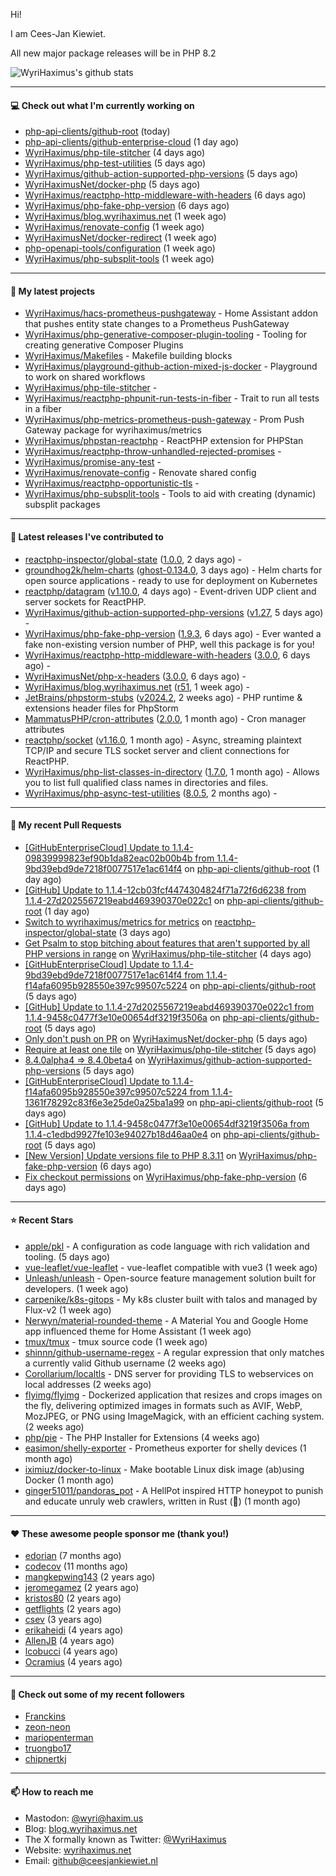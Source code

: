 Hi!

I am Cees-Jan Kiewiet.

All new major package releases will be in PHP 8.2

![WyriHaximus's github stats](https://github-readme-stats.vercel.app/api?username=WyriHaximus&show_icons=true)

---

#### 💻 Check out what I'm currently working on

- [php-api-clients/github-root](https://github.com/php-api-clients/github-root) (today)
- [php-api-clients/github-enterprise-cloud](https://github.com/php-api-clients/github-enterprise-cloud) (1 day ago)
- [WyriHaximus/php-tile-stitcher](https://github.com/WyriHaximus/php-tile-stitcher) (4 days ago)
- [WyriHaximus/php-test-utilities](https://github.com/WyriHaximus/php-test-utilities) (5 days ago)
- [WyriHaximus/github-action-supported-php-versions](https://github.com/WyriHaximus/github-action-supported-php-versions) (5 days ago)
- [WyriHaximusNet/docker-php](https://github.com/WyriHaximusNet/docker-php) (5 days ago)
- [WyriHaximus/reactphp-http-middleware-with-headers](https://github.com/WyriHaximus/reactphp-http-middleware-with-headers) (6 days ago)
- [WyriHaximus/php-fake-php-version](https://github.com/WyriHaximus/php-fake-php-version) (6 days ago)
- [WyriHaximus/blog.wyrihaximus.net](https://github.com/WyriHaximus/blog.wyrihaximus.net) (1 week ago)
- [WyriHaximus/renovate-config](https://github.com/WyriHaximus/renovate-config) (1 week ago)
- [WyriHaximusNet/docker-redirect](https://github.com/WyriHaximusNet/docker-redirect) (1 week ago)
- [php-openapi-tools/configuration](https://github.com/php-openapi-tools/configuration) (1 week ago)
- [WyriHaximus/php-subsplit-tools](https://github.com/WyriHaximus/php-subsplit-tools) (1 week ago)

---

#### 🌱 My latest projects

- [WyriHaximus/hacs-prometheus-pushgateway](https://github.com/WyriHaximus/hacs-prometheus-pushgateway) - Home Assistant addon that pushes entity state changes to a Prometheus PushGateway
- [WyriHaximus/php-generative-composer-plugin-tooling](https://github.com/WyriHaximus/php-generative-composer-plugin-tooling) - Tooling for creating generative Composer Plugins
- [WyriHaximus/Makefiles](https://github.com/WyriHaximus/Makefiles) - Makefile building blocks
- [WyriHaximus/playground-github-action-mixed-js-docker](https://github.com/WyriHaximus/playground-github-action-mixed-js-docker) - Playground to work on shared workflows
- [WyriHaximus/php-tile-stitcher](https://github.com/WyriHaximus/php-tile-stitcher) - 
- [WyriHaximus/reactphp-phpunit-run-tests-in-fiber](https://github.com/WyriHaximus/reactphp-phpunit-run-tests-in-fiber) - Trait to run all tests in a fiber
- [WyriHaximus/php-metrics-prometheus-push-gateway](https://github.com/WyriHaximus/php-metrics-prometheus-push-gateway) - Prom Push Gateway package for wyrihaximus/metrics
- [WyriHaximus/phpstan-reactphp](https://github.com/WyriHaximus/phpstan-reactphp) - ReactPHP extension for PHPStan
- [WyriHaximus/reactphp-throw-unhandled-rejected-promises](https://github.com/WyriHaximus/reactphp-throw-unhandled-rejected-promises) - 
- [WyriHaximus/promise-any-test](https://github.com/WyriHaximus/promise-any-test) - 
- [WyriHaximus/renovate-config](https://github.com/WyriHaximus/renovate-config) - Renovate shared config
- [WyriHaximus/reactphp-opportunistic-tls](https://github.com/WyriHaximus/reactphp-opportunistic-tls) - 
- [WyriHaximus/php-subsplit-tools](https://github.com/WyriHaximus/php-subsplit-tools) - Tools to aid with creating (dynamic) subsplit packages

---

#### 🔭 Latest releases I've contributed to

- [reactphp-inspector/global-state](https://github.com/reactphp-inspector/global-state) ([1.0.0](https://github.com/reactphp-inspector/global-state/releases/tag/1.0.0), 2 days ago) - 
- [groundhog2k/helm-charts](https://github.com/groundhog2k/helm-charts) ([ghost-0.134.0](https://github.com/groundhog2k/helm-charts/releases/tag/ghost-0.134.0), 3 days ago) - Helm charts for open source applications - ready to use for deployment on Kubernetes
- [reactphp/datagram](https://github.com/reactphp/datagram) ([v1.10.0](https://github.com/reactphp/datagram/releases/tag/v1.10.0), 4 days ago) - Event-driven UDP client and server sockets for ReactPHP.
- [WyriHaximus/github-action-supported-php-versions](https://github.com/WyriHaximus/github-action-supported-php-versions) ([v1.27](https://github.com/WyriHaximus/github-action-supported-php-versions/releases/tag/v1.27), 5 days ago) - 
- [WyriHaximus/php-fake-php-version](https://github.com/WyriHaximus/php-fake-php-version) ([1.9.3](https://github.com/WyriHaximus/php-fake-php-version/releases/tag/1.9.3), 6 days ago) - Ever wanted a fake non-existing version number of PHP, well this package is for you!
- [WyriHaximus/reactphp-http-middleware-with-headers](https://github.com/WyriHaximus/reactphp-http-middleware-with-headers) ([3.0.0](https://github.com/WyriHaximus/reactphp-http-middleware-with-headers/releases/tag/3.0.0), 6 days ago) - 
- [WyriHaximusNet/php-x-headers](https://github.com/WyriHaximusNet/php-x-headers) ([3.0.0](https://github.com/WyriHaximusNet/php-x-headers/releases/tag/3.0.0), 6 days ago) - 
- [WyriHaximus/blog.wyrihaximus.net](https://github.com/WyriHaximus/blog.wyrihaximus.net) ([r51](https://github.com/WyriHaximus/blog.wyrihaximus.net/releases/tag/r51), 1 week ago) - 
- [JetBrains/phpstorm-stubs](https://github.com/JetBrains/phpstorm-stubs) ([v2024.2](https://github.com/JetBrains/phpstorm-stubs/releases/tag/v2024.2), 2 weeks ago) - PHP runtime &amp; extensions header files for PhpStorm
- [MammatusPHP/cron-attributes](https://github.com/MammatusPHP/cron-attributes) ([2.0.0](https://github.com/MammatusPHP/cron-attributes/releases/tag/2.0.0), 1 month ago) - Cron manager attributes
- [reactphp/socket](https://github.com/reactphp/socket) ([v1.16.0](https://github.com/reactphp/socket/releases/tag/v1.16.0), 1 month ago) - Async, streaming plaintext TCP/IP and secure TLS socket server and client connections for ReactPHP.
- [WyriHaximus/php-list-classes-in-directory](https://github.com/WyriHaximus/php-list-classes-in-directory) ([1.7.0](https://github.com/WyriHaximus/php-list-classes-in-directory/releases/tag/1.7.0), 1 month ago) - Allows you to list full qualified class names in directories and files.
- [WyriHaximus/php-async-test-utilities](https://github.com/WyriHaximus/php-async-test-utilities) ([8.0.5](https://github.com/WyriHaximus/php-async-test-utilities/releases/tag/8.0.5), 2 months ago) - 

---

#### 🔨 My recent Pull Requests

- [[GitHubEnterpriseCloud] Update to 1.1.4-09839999823ef90b1da82eac02b00b4b from 1.1.4-9bd39ebd9de7218f0077517e1ac614f4](https://github.com/php-api-clients/github-root/pull/1284) on [php-api-clients/github-root](https://github.com/php-api-clients/github-root) (1 day ago)
- [[GitHub] Update to 1.1.4-12cb03fcf4474304824f71a72f6d6238 from 1.1.4-27d2025567219eabd469390370e022c1](https://github.com/php-api-clients/github-root/pull/1283) on [php-api-clients/github-root](https://github.com/php-api-clients/github-root) (1 day ago)
- [Switch to wyrihaximus/metrics for metrics](https://github.com/reactphp-inspector/global-state/pull/2) on [reactphp-inspector/global-state](https://github.com/reactphp-inspector/global-state) (3 days ago)
- [Get Psalm to stop bitching about features that aren&#39;t supported by all PHP versions in range](https://github.com/WyriHaximus/php-tile-stitcher/pull/13) on [WyriHaximus/php-tile-stitcher](https://github.com/WyriHaximus/php-tile-stitcher) (4 days ago)
- [[GitHubEnterpriseCloud] Update to 1.1.4-9bd39ebd9de7218f0077517e1ac614f4 from 1.1.4-f14afa6095b928550e397c99507c5224](https://github.com/php-api-clients/github-root/pull/1282) on [php-api-clients/github-root](https://github.com/php-api-clients/github-root) (5 days ago)
- [[GitHub] Update to 1.1.4-27d2025567219eabd469390370e022c1 from 1.1.4-9458c0477f3e10e00654df3219f3506a](https://github.com/php-api-clients/github-root/pull/1281) on [php-api-clients/github-root](https://github.com/php-api-clients/github-root) (5 days ago)
- [Only don&#39;t push on PR](https://github.com/WyriHaximusNet/docker-php/pull/251) on [WyriHaximusNet/docker-php](https://github.com/WyriHaximusNet/docker-php) (5 days ago)
- [Require at least one tile](https://github.com/WyriHaximus/php-tile-stitcher/pull/12) on [WyriHaximus/php-tile-stitcher](https://github.com/WyriHaximus/php-tile-stitcher) (5 days ago)
- [8.4.0alpha4 =&gt; 8.4.0beta4](https://github.com/WyriHaximus/github-action-supported-php-versions/pull/56) on [WyriHaximus/github-action-supported-php-versions](https://github.com/WyriHaximus/github-action-supported-php-versions) (5 days ago)
- [[GitHubEnterpriseCloud] Update to 1.1.4-f14afa6095b928550e397c99507c5224 from 1.1.4-1361f78292c83f6e3e25de0a25ba1a99](https://github.com/php-api-clients/github-root/pull/1280) on [php-api-clients/github-root](https://github.com/php-api-clients/github-root) (5 days ago)
- [[GitHub] Update to 1.1.4-9458c0477f3e10e00654df3219f3506a from 1.1.4-c1edbd9927fe103e94027b18d46aa0e4](https://github.com/php-api-clients/github-root/pull/1279) on [php-api-clients/github-root](https://github.com/php-api-clients/github-root) (5 days ago)
- [[New Version] Update versions file to PHP 8.3.11](https://github.com/WyriHaximus/php-fake-php-version/pull/129) on [WyriHaximus/php-fake-php-version](https://github.com/WyriHaximus/php-fake-php-version) (6 days ago)
- [Fix checkout permissions](https://github.com/WyriHaximus/php-fake-php-version/pull/128) on [WyriHaximus/php-fake-php-version](https://github.com/WyriHaximus/php-fake-php-version) (6 days ago)

---

#### ⭐ Recent Stars

- [apple/pkl](https://github.com/apple/pkl) - A configuration as code language with rich validation and tooling. (5 days ago)
- [vue-leaflet/vue-leaflet](https://github.com/vue-leaflet/vue-leaflet) - vue-leaflet compatible with vue3 (1 week ago)
- [Unleash/unleash](https://github.com/Unleash/unleash) - Open-source feature management solution built for developers. (1 week ago)
- [carpenike/k8s-gitops](https://github.com/carpenike/k8s-gitops) - My k8s cluster built with talos and managed by Flux-v2 (1 week ago)
- [Nerwyn/material-rounded-theme](https://github.com/Nerwyn/material-rounded-theme) - A Material You and Google Home app influenced theme for Home Assistant (1 week ago)
- [tmux/tmux](https://github.com/tmux/tmux) - tmux source code (1 week ago)
- [shinnn/github-username-regex](https://github.com/shinnn/github-username-regex) - A regular expression that only matches a currently valid Github username (2 weeks ago)
- [Corollarium/localtls](https://github.com/Corollarium/localtls) - DNS server for providing TLS to webservices on local addresses (2 weeks ago)
- [flyimg/flyimg](https://github.com/flyimg/flyimg) - Dockerized application that resizes and crops images on the fly, delivering optimized images in formats such as AVIF, WebP, MozJPEG, or PNG using ImageMagick, with an efficient caching system. (2 weeks ago)
- [php/pie](https://github.com/php/pie) - The PHP Installer for Extensions (4 weeks ago)
- [easimon/shelly-exporter](https://github.com/easimon/shelly-exporter) - Prometheus exporter for shelly devices (1 month ago)
- [iximiuz/docker-to-linux](https://github.com/iximiuz/docker-to-linux) - Make bootable Linux disk image (ab)using Docker (1 month ago)
- [ginger51011/pandoras_pot](https://github.com/ginger51011/pandoras_pot) - A HellPot inspired HTTP honeypot to punish and educate unruly web crawlers, written in Rust (🚀) (1 month ago)

---

#### ❤️ These awesome people sponsor me (thank you!)

- [edorian](https://github.com/edorian) (7 months ago)
- [codecov](https://github.com/codecov) (11 months ago)
- [mangkepwing143](https://github.com/mangkepwing143) (2 years ago)
- [jeromegamez](https://github.com/jeromegamez) (2 years ago)
- [kristos80](https://github.com/kristos80) (2 years ago)
- [getflights](https://github.com/getflights) (2 years ago)
- [csev](https://github.com/csev) (3 years ago)
- [erikaheidi](https://github.com/erikaheidi) (4 years ago)
- [AllenJB](https://github.com/AllenJB) (4 years ago)
- [lcobucci](https://github.com/lcobucci) (4 years ago)
- [Ocramius](https://github.com/Ocramius) (4 years ago)

---

#### 👯 Check out some of my recent followers

- [Franckins](https://github.com/Franckins)
- [zeon-neon](https://github.com/zeon-neon)
- [mariopenterman](https://github.com/mariopenterman)
- [truongbo17](https://github.com/truongbo17)
- [chipnertkj](https://github.com/chipnertkj)

---

#### 📫 How to reach me

- Mastodon: [@wyri@haxim.us](https://toot-toot.wyrihaxim.us/@wyri)
- Blog: [blog.wyrihaximus.net](https://blog.wyrihaximus.net/)
- The X formally known as Twitter: [@WyriHaximus](https://twitter.com/WyriHaximus)
- Website: [wyrihaximus.net](https://wyrihaximus.net/)
- Email: [github@ceesjankiewiet.nl](mailto:github@ceesjankiewiet.nl)

